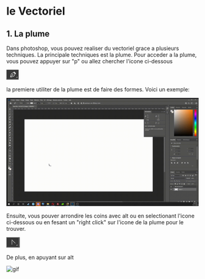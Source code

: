 # le Vectoriel

## 1. La plume
Dans photoshop, vous pouvez realiser du vectoriel grace a plusieurs techniques. La principale techniques est la plume. Pour acceder a la plume, vous pouvez appuyer sur "p" ou allez chercher l'icone ci-dessous

![image](p.PNG) 

la premiere utiliter de la plume est de faire des formes. Voici un exemple:

![gif](2021-11-17-20-44-57.gif)





Ensuite, vous pouver arrondire les coins avec alt ou en selectionant l'icone ci-dessous ou en fesant un "right click" sur l'icone de la plume pour le trouver.

![image](arrondi.PNG) 

De plus, en apuyant sur alt 

![gif](2021-11-17-20-47-29.gif)
